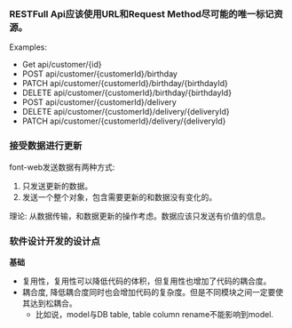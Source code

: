 ### RESTFull Api应该使用URL和Request Method尽可能的唯一标记资源。
Examples:
+ Get api/customer/{id}
+ POST api/customer/{customerId}/birthday
+ PATCH api/customer/{customerId}/birthday/{birthdayId}
+ DELETE api/customer/{customerId}/birthday/{birthdayId}
+ POST  api/customer/{customerId}/delivery
+ DELETE api/customer/{customerId}/delivery/{deliveryId}
+ PATCH api/customer/{customerId}/delivery/{deliveryId}

### 接受数据进行更新
font-web发送数据有两种方式: 
1. 只发送更新的数据。
2. 发送一个整个对象，包含需要更新的和数据没有变化的。

理论: 从数据传输，和数据更新的操作考虑。数据应该只发送有价值的信息。

### 软件设计开发的设计点
**基础**
- 复用性，复用性可以降低代码的体积，但复用性也增加了代码的耦合度。
- 耦合度, 降低耦合度同时也会增加代码的复杂度。但是不同模块之间一定要使其达到松耦合。
    - 比如说，model与DB table, table column rename不能影响到model.

